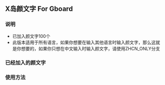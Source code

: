 ## X岛颜文字 For Gboard

### 说明
 - 已加入颜文字100个
 - 此版本适用于所有语言，如果你想要在输入其他语言时输入颜文字，那么这就是你想要的，如果你只想在中文输入时输入颜文字，请使用ZHCN_ONLY分支

### 已经加入的颜文字

### 使用方法
